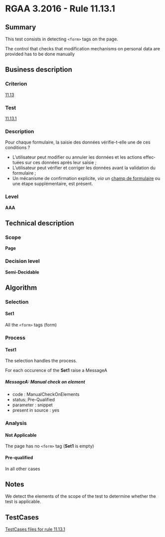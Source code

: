 # RGAA 3.2016 - Rule 11.13.1

## Summary
This test consists in detecting `<form>` tags on the page.

The control that checks that modification mechanisms on personal data are provided has to be done manually

## Business description

### Criterion
[11.13](http://references.modernisation.gouv.fr/rgaa-accessibilite/2016/criteres.html#crit-11-13)

### Test
[11.13.1](http://references.modernisation.gouv.fr/rgaa-accessibilite/2016/criteres.html#test-11-13-1)

### Description
<div lang="fr">Pour chaque formulaire, la saisie des donn&#xE9;es v&#xE9;rifie-t-elle une de ces conditions&nbsp;? <ul><li>L&#x2019;utilisateur peut modifier ou annuler les donn&#xE9;es et les actions effectu&#xE9;es sur ces donn&#xE9;es apr&#xE8;s leur saisie&nbsp;;</li> <li>L&#x2019;utilisateur peut v&#xE9;rifier et corriger les donn&#xE9;es avant la validation du formulaire&nbsp;;</li> <li>Un m&#xE9;canisme de confirmation explicite, <i>via</i> un <a href="http://references.modernisation.gouv.fr/rgaa-accessibilite/glossaire.html#champ-de-saisie-de-formulaire">champ de formulaire</a> ou une &#xE9;tape suppl&#xE9;mentaire, est pr&#xE9;sent.</li> </ul></div>

### Level
**AAA**

## Technical description

### Scope
**Page**

### Decision level
**Semi-Decidable**

## Algorithm

### Selection

#### Set1

All the `<form>` tags (form)

### Process

#### Test1

The selection handles the process.

For each occurence of the **Set1** raise a MessageA

##### MessageA: Manual check on element

-   code : ManualCheckOnElements
-   status: Pre-Qualified
-   parameter : snippet
-   present in source : yes

### Analysis

#### Not Applicable

The page has no `<form>` tag (**Set1** is empty)

#### Pre-qualified

In all other cases

## Notes

We detect the elements of the scope of the test to determine whether the
test is applicable.



##  TestCases

[TestCases files for rule 11.13.1](https://github.com/Asqatasun/Asqatasun/tree/develop/rules/rules-rgaa3.2016/src/test/resources/testcases/rgaa32016/Rgaa32016Rule111301/)



